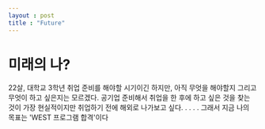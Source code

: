 ```yaml
---
layout : post
title : "Future"
---
```


# 미래의 나?


22살, 대학교 3학년 취업 준비를 해야할 시기이긴 하지만,
아직 무엇을 해야할지 그리고 무엇이 하고 싶은지는 모르겠다.
공기업 준비해서 취업을 한 후에 하고 싶은 것을 찾는 것이 가장 현실적이지만
취업하기 전에 해외로 나가보고 싶다.
           .
           .
           .
           .
그래서 지금 나의 목표는 'WEST 프로그램 합격'이다
